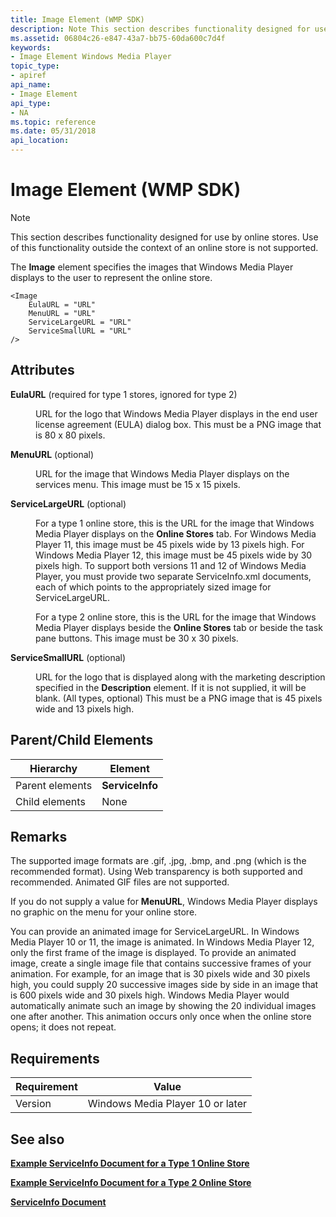 ```yaml
---
title: Image Element (WMP SDK)
description: Note This section describes functionality designed for use by online stores. | Image Element (WMP SDK)
ms.assetid: 06804c26-e847-43a7-bb75-60da600c7d4f
keywords:
- Image Element Windows Media Player
topic_type:
- apiref
api_name:
- Image Element
api_type:
- NA
ms.topic: reference
ms.date: 05/31/2018
api_location: 
---
```


# Image Element (WMP SDK)

> [!Note]  
> This section describes functionality designed for use by online stores. Use of this functionality outside the context of an online store is not supported.

 

The **Image** element specifies the images that Windows Media Player displays to the user to represent the online store.

``` syntax
<Image
    EulaURL = "URL"
    MenuURL = "URL"
    ServiceLargeURL = "URL"
    ServiceSmallURL = "URL"
/>
```

## Attributes

<dl> <dt>

<span id="EulaURL__required_for_type_1_stores__ignored_for_type_2_"></span><span id="eulaurl__required_for_type_1_stores__ignored_for_type_2_"></span><span id="EULAURL__REQUIRED_FOR_TYPE_1_STORES__IGNORED_FOR_TYPE_2_"></span>**EulaURL** (required for type 1 stores, ignored for type 2)
</dt> <dd>

URL for the logo that Windows Media Player displays in the end user license agreement (EULA) dialog box. This must be a PNG image that is 80 x 80 pixels.

</dd> <dt>

<span id="MenuURL__optional_"></span><span id="menuurl__optional_"></span><span id="MENUURL__OPTIONAL_"></span>**MenuURL** (optional)
</dt> <dd>

URL for the image that Windows Media Player displays on the services menu. This image must be 15 x 15 pixels.

</dd> <dt>

<span id="ServiceLargeURL__optional_"></span><span id="servicelargeurl__optional_"></span><span id="SERVICELARGEURL__OPTIONAL_"></span>**ServiceLargeURL** (optional)
</dt> <dd>

For a type 1 online store, this is the URL for the image that Windows Media Player displays on the **Online Stores** tab. For Windows Media Player 11, this image must be 45 pixels wide by 13 pixels high. For Windows Media Player 12, this image must be 45 pixels wide by 30 pixels high. To support both versions 11 and 12 of Windows Media Player, you must provide two separate ServiceInfo.xml documents, each of which points to the appropriately sized image for ServiceLargeURL.

For a type 2 online store, this is the URL for the image that Windows Media Player displays beside the **Online Stores** tab or beside the task pane buttons. This image must be 30 x 30 pixels.

</dd> <dt>

<span id="ServiceSmallURL__optional_"></span><span id="servicesmallurl__optional_"></span><span id="SERVICESMALLURL__OPTIONAL_"></span>**ServiceSmallURL** (optional)
</dt> <dd>

URL for the logo that is displayed along with the marketing description specified in the **Description** element. If it is not supplied, it will be blank. (All types, optional) This must be a PNG image that is 45 pixels wide and 13 pixels high.

</dd> </dl>

## Parent/Child Elements



| Hierarchy       | Element         |
|-----------------|-----------------|
| Parent elements | **ServiceInfo** |
| Child elements  | None            |



 

## Remarks

The supported image formats are .gif, .jpg, .bmp, and .png (which is the recommended format). Using Web transparency is both supported and recommended. Animated GIF files are not supported.

If you do not supply a value for **MenuURL**, Windows Media Player displays no graphic on the menu for your online store.

You can provide an animated image for ServiceLargeURL. In Windows Media Player 10 or 11, the image is animated. In Windows Media Player 12, only the first frame of the image is displayed. To provide an animated image, create a single image file that contains successive frames of your animation. For example, for an image that is 30 pixels wide and 30 pixels high, you could supply 20 successive images side by side in an image that is 600 pixels wide and 30 pixels high. Windows Media Player would automatically animate such an image by showing the 20 individual images one after another. This animation occurs only once when the online store opens; it does not repeat.

## Requirements



| Requirement | Value |
|--------------------|---------------------------------------------|
| Version<br/> | Windows Media Player 10 or later<br/> |



## See also

<dl> <dt>

[**Example ServiceInfo Document for a Type 1 Online Store**](example-serviceinfo-document-for-a-type-1-online-store.md)
</dt> <dt>

[**Example ServiceInfo Document for a Type 2 Online Store**](example-serviceinfo-document-for-a-type-2-online-store.md)
</dt> <dt>

[**ServiceInfo Document**](serviceinfo-document.md)
</dt> </dl>

 

 





